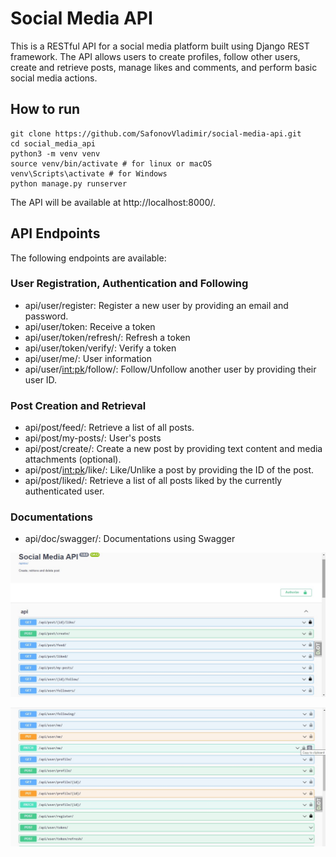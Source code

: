 # Social Media API
This is a RESTful API for a social media platform built using Django REST framework. 
The API allows users to create profiles, follow other users, create and retrieve posts, manage likes and comments, and perform basic social media actions.

## How to run
```shell
git clone https://github.com/SafonovVladimir/social-media-api.git
cd social_media_api
python3 -m venv venv
source venv/bin/activate # for linux or macOS
venv\Scripts\activate # for Windows
python manage.py runserver
```

 The API will be available at http://localhost:8000/.
 
## API Endpoints
The following endpoints are available:
### User Registration, Authentication and Following
- api/user/register: Register a new user by providing an email and password.
- api/user/token: Receive a token
- api/user/token/refresh/: Refresh a token
- api/user/token/verify/: Verify a token
- api/user/me/: User information
- api/user/<int:pk>/follow/: Follow/Unfollow another user by providing their user ID.

### Post Creation and Retrieval
- api/post/feed/: Retrieve a list of all posts.
- api/post/my-posts/: User's posts
- api/post/create/: Create a new post by providing text content and media attachments (optional).
- api/post/<int:pk>/like/: Like/Unlike a post by providing the ID of the post.
- api/post/liked/: Retrieve a list of all posts liked by the currently authenticated user.

### Documentations
- api/doc/swagger/: Documentations using Swagger

![](readme_pictures/1.jpg)

![](readme_pictures/2.jpg)